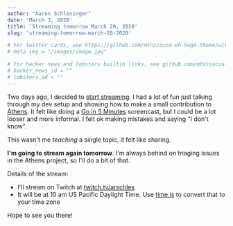 ```yaml
---
author: "Aaron Schlesinger"
date: 'March 3, 2020'
title: 'Streaming tomorrow March 20, 2020'
slug: 'streaming-tomorrow-march-20-2020'

# For twitter cards, see https://github.com/mtn/cocoa-eh-hugo-theme/wiki/Twitter-cards
# meta_img = "/images/image.jpg"

# For hacker news and lobsters builtin links, see github.com/mtn/cocoa-eh-hugo-theme/wiki/Social-Links
# hacker_news_id = ""
# lobsters_id = ""
---
```


Two days ago, I decided to [start streaming](https://twitter.com/arschles/status/1240036551687434240). I had a lot of fun just talking through my dev setup and showing how to make a small contribution to [Athens](https://github.com/gomods/athens). It felt like doing a [Go in 5 Minutes](https://github.com/arschles/go-in-5-minutes) screencast, but I could be a lot looser and more informal. I felt ok making mistakes and saying "I don't know".

This wasn't me _teaching_ a single topic, it felt like sharing.

**I'm going to stream again tomorrow**. I'm always behind on triaging issues in the Athens project, so I'll do a bit of that.

Details of the stream:

- I'll stream on Twitch at [twitch.tv/arschles](https://www.twitch.tv/arschles)
- It will be at 10 am US Pacific Daylight Time. Use [time.is](https://time.is/compare/10am_20_Mar_2020_in_Portland,_Oregon) to convert that to your time zone

Hope to see you there!